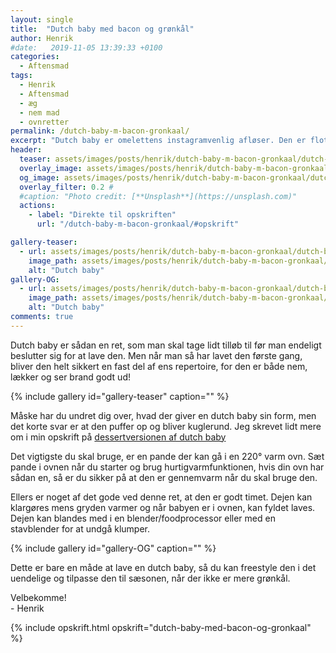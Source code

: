 ```yaml
---
layout: single
title:  "Dutch baby med bacon og grønkål"
author: Henrik
#date:   2019-11-05 13:39:33 +0100
categories:  
  - Aftensmad
tags: 
  - Henrik
  - Aftensmad
  - æg
  - nem mad
  - ovnretter
permalink: /dutch-baby-m-bacon-gronkaal/
excerpt: "Dutch baby er omelettens instagramvenlig afløser. Den er flot, lækker og når du først har smidt den i ovnen passer den sig selv og vokser sig stor og flot"
header:
  teaser: assets/images/posts/henrik/dutch-baby-m-bacon-gronkaal/dutch-baby-m-bacon-gronkaal-teaser.jpg
  overlay_image: assets/images/posts/henrik/dutch-baby-m-bacon-gronkaal/dutch-baby-m-bacon-gronkaal-header.jpg
  og_image: assets/images/posts/henrik/dutch-baby-m-bacon-gronkaal/dutch-baby-m-bacon-gronkaal-OG.jpg
  overlay_filter: 0.2 # 
  #caption: "Photo credit: [**Unsplash**](https://unsplash.com)"
  actions:
    - label: "Direkte til opskriften"
      url: "/dutch-baby-m-bacon-gronkaal/#opskrift"

gallery-teaser:
  - url: assets/images/posts/henrik/dutch-baby-m-bacon-gronkaal/dutch-baby-m-bacon-gronkaal-teaser.jpg
    image_path: assets/images/posts/henrik/dutch-baby-m-bacon-gronkaal/dutch-baby-m-bacon-gronkaal-teaser.jpg
    alt: "Dutch baby"
gallery-OG:
  - url: assets/images/posts/henrik/dutch-baby-m-bacon-gronkaal/dutch-baby-m-bacon-gronkaal-OG.jpg
    image_path: assets/images/posts/henrik/dutch-baby-m-bacon-gronkaal/dutch-baby-m-bacon-gronkaal-OG.jpg
    alt: "Dutch baby"
comments: true
---
```


Dutch baby er sådan en ret, som man skal tage lidt tilløb til før man endeligt beslutter sig for at lave den. Men når man så har lavet den første gang, bliver den helt sikkert en fast del af ens repertoire, for den er både nem, lækker og ser brand godt ud!

{% include gallery id="gallery-teaser"  caption="" %}

Måske har du undret dig over, hvad der giver en dutch baby sin form, men det korte svar er at den puffer op og bliver kuglerund. Jeg skrevet lidt mere om i min opskrift på [dessertversionen af dutch baby](/dutch-baby-m-baer/)


Det vigtigste du skal bruge, er en pande der kan gå i en 220&deg; varm ovn. Sæt pande i ovnen når du starter og brug hurtigvarmfunktionen, hvis din ovn har sådan en, så er du sikker på at den er gennemvarm når du skal bruge den. 

Ellers er noget af det gode ved denne ret, at den er godt timet. Dejen kan klargøres mens gryden varmer og når babyen er i ovnen, kan fyldet laves. Dejen kan blandes med i en blender/foodprocessor eller med en stavblender for at undgå klumper.

{% include gallery id="gallery-OG"  caption="" %}

Dette er bare en måde at lave en dutch baby, så du kan freestyle den i det uendelige og tilpasse den til sæsonen, når der ikke er mere grønkål. 

Velbekomme!  
\- Henrik 

{% include opskrift.html opskrift="dutch-baby-med-bacon-og-gronkaal" %}